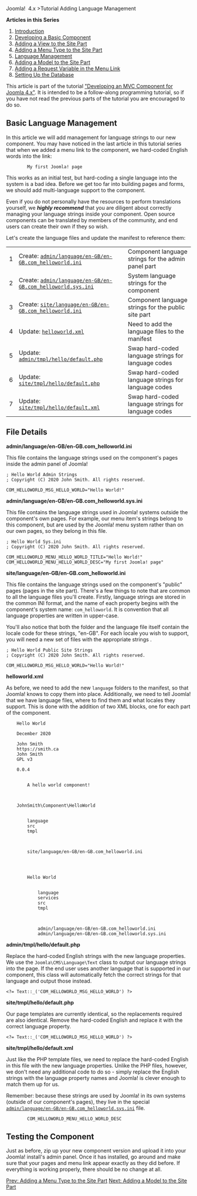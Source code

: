 <!-- Filename: J4.x:Developing_an_MVC_Component/Language_Management / Display title: Developing an MVC Component/Language Management -->

Joomla!  4.x \>Tutorial Adding Language Management

**Articles in this Series**

1.  [Introduction](https://docs.joomla.org/J4.x:Developing_an_MVC_Component/Introduction "Special:MyLanguage/J4.x:Developing an MVC Component/Introduction")
2.  [Developing a Basic
    Component](https://docs.joomla.org/J4.x:Developing_an_MVC_Component/Developing_a_Basic_Component "Special:MyLanguage/J4.x:Developing an MVC Component/Developing a Basic Component")
3.  [Adding a View to the Site
    Part](https://docs.joomla.org/J4.x:Developing_an_MVC_Component/Adding_a_View_to_the_Site_Part "Special:MyLanguage/J4.x:Developing an MVC Component/Adding a View to the Site Part")
4.  [Adding a Menu Type to the Site
    Part](https://docs.joomla.org/J4.x:Developing_an_MVC_Component/Adding_a_Menu_Type_to_the_Site_Part "Special:MyLanguage/J4.x:Developing an MVC Component/Adding a Menu Type to the Site Part")
5.  [Language
    Management](https://docs.joomla.org/J4.x:Developing_an_MVC_Component/Language_Management "Special:MyLanguage/J4.x:Developing an MVC Component/Language Management")
6.  [Adding a Model to the Site
    Part](https://docs.joomla.org/J4.x:Developing_an_MVC_Component/Adding_a_Model_to_the_Site_Part "Special:MyLanguage/J4.x:Developing an MVC Component/Adding a Model to the Site Part")
7.  [Adding a Request Variable in the Menu
    Link](https://docs.joomla.org/J4.x:Developing_an_MVC_Component/Adding_a_Request_Variable_in_the_Menu_Link "Special:MyLanguage/J4.x:Developing an MVC Component/Adding a Request Variable in the Menu Link")
8.  [Setting Up the
    Database](https://docs.joomla.org/J4.x:Developing_an_MVC_Componenthttps://docs.joomla.org/J4.x:Developing%20an%20MVC%20Component/Setting%20up%20the%20Database)

This article is part of the tutorial ["Developing an MVC Component for
Joomla
4.x"](https://docs.joomla.org/J4.x:Developing_an_MVC_Component/Introduction "J4.x:Developing an MVC Component/Introduction").
It is intended to be a follow-along programming tutorial, so if you have
not read the previous parts of the tutorial you are encouraged to do so.

## Basic Language Management

In this article we will add management for language strings to our new
component. You may have noticed in the last article in this tutorial
series that when we added a menu link to the component, we hard-coded
English words into the link:


        
            My first Joomla! page
        

This works as an initial test, but hard-coding a single language into
the system is a bad idea. Before we get too far into building pages and
forms, we should add multi-language support to the component.

Even if you do not personally have the resources to perform translations
yourself, we ***highly recommend*** that you are diligent about
correctly managing your language strings inside your component. Open
source components can be translated by members of the community, and end
users can create their own if they so wish.

Let's create the language files and update the manifest to reference
them:

|     |                                                                                                                         |                                                     |
|-----|-------------------------------------------------------------------------------------------------------------------------|-----------------------------------------------------|
| 1   | Create: [`admin/language/en-GB/en-GB.com_helloworld.ini`](#admin.2Flanguage.2Fen-GB.2Fen-GB.com_helloworld.ini)         | Component language strings for the admin panel part |
| 2   | Create: [`admin/language/en-GB/en-GB.com_helloworld.sys.ini`](#admin.2Flanguage.2Fen-GB.2Fen-GB.com_helloworld.sys.ini) | System language strings for the component           |
| 3   | Create: [`site/language/en-GB/en-GB.com_helloworld.ini`](#site.2Flanguage.2Fen-GB.2Fen-GB.com_helloworld.ini)           | Component language strings for the public site part |
| 4   | Update: [`helloworld.xml`](#helloworld.xml)                                                                             | Need to add the language files to the manifest      |
| 5   | Update: [`admin/tmpl/hello/default.php`](#admin.2Ftmpl.2Fhello.2Fdefault.php)                                           | Swap hard-coded language strings for language codes |
| 6   | Update: [`site/tmpl/hello/default.php`](#site.2Ftmpl.2Fhello.2Fdefault.php)                                             | Swap hard-coded language strings for language codes |
| 7   | Update: [`site/tmpl/hello/default.xml`](#site.2Ftmpl.2Fhello.2Fdefault.xml)                                             | Swap hard-coded language strings for language codes |

## File Details

**admin/language/en-GB/en-GB.com_helloworld.ini**

This file contains the language strings used on the component's pages
inside the admin panel of Joomla!

    ; Hello World Admin Strings
    ; Copyright (C) 2020 John Smith. All rights reserved.

    COM_HELLOWORLD_MSG_HELLO_WORLD="Hello World!"

**admin/language/en-GB/en-GB.com_helloworld.sys.ini**

This file contains the language strings used in Joomla! systems outside
the component's own pages. For example, our menu item's strings belong
to this component, but are used by the Joomla! menu system rather than
on our own pages, so they belong in this file.

    ; Hello World Sys.ini
    ; Copyright (C) 2020 John Smith. All rights reserved.

    COM_HELLOWORLD_MENU_HELLO_WORLD_TITLE="Hello World!"
    COM_HELLOWORLD_MENU_HELLO_WORLD_DESC="My first Joomla! page"

**site/language/en-GB/en-GB.com_helloworld.ini**

This file contains the language strings used on the component's "public"
pages (pages in the site part). There's a few things to note that are
common to all the language files you'll create. Firstly, language
strings are stored in the common INI format, and the name of each
property begins with the component's system name: `com_helloworld`. It
is convention that all language properties are written in upper-case.

You'll also notice that both the folder and the language file itself
contain the locale code for these strings, "en-GB". For each locale you
wish to support, you will need a new set of files with the appropriate
strings .

    ; Hello World Public Site Strings
    ; Copyright (C) 2020 John Smith. All rights reserved.

    COM_HELLOWORLD_MSG_HELLO_WORLD="Hello World!"

**helloworld.xml**

As before, we need to add the new `language` folders to the manifest, so
that Joomla! knows to copy them into place. Additionally, we need to
tell Joomla! that we have language files, where to find them and what
locales they support. This is done with the addition of two XML blocks,
one for each part of the component.



        Hello World
        
        December 2020
        
        John Smith
        https://smith.ca
        John Smith
        GPL v3
        
        0.0.4
        
        
            A hello world component!
        

        
        JohnSmith\Component\HelloWorld

        
            language
            src
            tmpl
        

        
            site/language/en-GB/en-GB.com_helloworld.ini
        

        
            
            Hello World
            
            
                language
                services
                src
                tmpl
            

            
                admin/language/en-GB/en-GB.com_helloworld.ini
                admin/language/en-GB/en-GB.com_helloworld.sys.ini
            
        

**admin/tmpl/hello/default.php**

Replace the hard-coded English strings with the new language properties.
We use the `Joomla\CMS\Language\Text` class to output our language
strings into the page. If the end user uses another language that is
supported in our component, this class will automatically fetch the
correct strings for that language and output those instead.

    <?= Text::_('COM_HELLOWORLD_MSG_HELLO_WORLD') ?>

**site/tmpl/hello/default.php**

Our page templates are currently identical, so the replacements required
are also identical. Remove the hard-coded English and replace it with
the correct language property.

    <?= Text::_('COM_HELLOWORLD_MSG_HELLO_WORLD') ?>

**site/tmpl/hello/default.xml**

Just like the PHP template files, we need to replace the hard-coded
English in this file with the new language properties. Unlike the PHP
files, however, we don't need any additional code to do so - simply
replace the English strings with the language property names and Joomla!
is clever enough to match them up for us.

Remember: because these strings are used by Joomla! in its own systems
(outside of our component's pages), they live in the special
[`admin/language/en-GB/en-GB.com_helloworld.sys.ini`](#admin.2Flanguage.2Fen-GB.2Fen-GB.com_helloworld.sys.ini)
file.


        
            COM_HELLOWORLD_MENU_HELLO_WORLD_DESC
        

## Testing the Component

Just as before, zip up your new component version and upload it into
your Joomla! install's admin panel. Once it has installed, go around and
make sure that your pages and menu link appear exactly as they did
before. If everything is working properly, there should be no change at
all.

<a
href="https://docs.joomla.org/J4.x:Developing_an_MVC_Component/Adding_a_Menu_Type_to_the_Site_Part"
id="content-button" class="button expand success">Prev: Adding a Menu
Type to the Site Part</a> <a
href="https://docs.joomla.org/J4.x:Developing_an_MVC_Component/Adding_a_Model_to_the_Site_Part"
id="content-button" class="button expand">Next: Adding a Model to the
Site Part</a>
